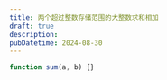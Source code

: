 ```yaml
---
title: 两个超过整数存储范围的大整数求和相加
draft: true
description:
pubDatetime: 2024-08-30
---
```


```ts
function sum(a, b) {}
```
